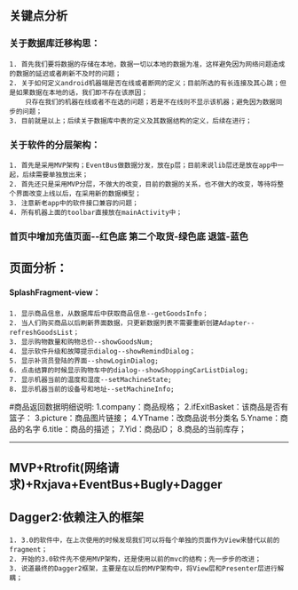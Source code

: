 ## 关键点分析
### 关于数据库迁移构思：
	1. 首先我们要将数据的存储在本地，数据一切以本地的数据为准，这样避免因为网络问题造成的数据的延迟或者刷新不及时的问题；
	2. 关于如何定义android机器端是否在线或者断网的定义；目前所选的有长连接及其心跳；但是如果数据在本地的话，我们即不存在该原因；
		只存在我们的机器在线或者不在选的问题；若是不在线则不显示该机器；避免因为数据同步的问题；
	3. 目前就是以上；后续关于数据库中表的定义及其数据结构的定义，后续在进行；

### 关于软件的分层架构：
	1. 首先是采用MVP架构；EventBus做数据分发，放在p层；目前来说lib层还是放在app中一起，后续需要单独放出来；
	2. 首先还只是采用MVP分层，不做大的改变，目前的数据的关系，也不做大的改变，等待将整个界面改变上线以后，在采用新的数据模型；
	3. 注意新老app中的软件接口兼容的问题；
	4. 所有机器上面的toolbar直接放在mainActivity中；

### 首页中增加充值页面--红色底 第二个取货-绿色底 退篮-蓝色

## 页面分析：
#### SplashFragment-view：
	1. 显示商品信息，从数据库后中获取商品信息--getGoodsInfo；
	2. 当人们购买商品以后刷新界面数据，只更新数据列表不需要重新创建Adapter--refreshGoodsList；
	3. 显示购物数量和购物总价--showGoodsNum;
	4. 显示软件升级和故障提示dialog--showRemindDialog；
	5. 显示补货员登陆的界面--showLoginDialog;
	6. 点击结算的时候显示购物车中的dialog--showShoppingCarListDialog;
	7. 显示机器当前的温度和湿度--setMachineState;
	8. 显示机器当前的设备号和地址--setMachineInfo;


#商品返回数据明细说明:
	1.company：商品规格；
	2.ifExitBasket：该商品是否有篮子：
	3.picture：商品图片链接；
	4.YTname：改商品说书分类名
	5.Yname：商品的名字
	6.title：商品的描述；
	7.Yid：商品ID；
	8.商品的当前库存；

----------

## MVP+Rtrofit(网络请求)+Rxjava+EventBus+Bugly+Dagger

## Dagger2:依赖注入的框架
	1. 3.0的软件中，在上次使用的时候发现我们可以将每个单独的页面作为View来替代以前的fragment；
	2. 开始的3.0软件先不使用MVP架构，还是使用以前的mvc的结构；先一步步的改进；
	3. 说道最终的Dagger2框架，主要是在以后的MVP架构中，将View层和Presenter层进行解耦；
